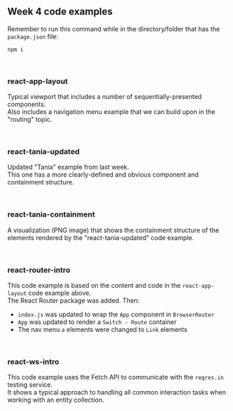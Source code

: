 ## Week 4 code examples

Remember to run this command while in the directory/folder that has the `package.json` file:

```
npm i
```

<br>

### react-app-layout

Typical viewport that includes a number of sequentially-presented components.  
Also includes a navigation menu example that we can build upon in the "routing" topic.  

<br>

### react-tania-updated

Updated "Tania" example from last week.  
This one has a more clearly-defined and obvious component and containment structure.  

<br>

### react-tania-containment

A visualization (PNG image) that shows the containment structure of the elements rendered by the "react-tania-updated" code example. 

<br>

### react-router-intro

This code example is based on the content and code in the `react-app-layout` code example above.  
The React Router package was added. Then:
* `index.js` was updated to wrap the `App` component in `BrowserRouter` 
* `App` was updated to render a `Switch - Route` container 
* The nav menu `a` elements were changed to `Link` elements 

<br>

### react-ws-intro

This code example uses the Fetch API to communicate with the `reqres.in` testing service.  
It shows a typical approach to handling all common interaction tasks when working with an entity collection. 

<br>
